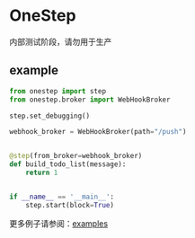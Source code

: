 # OneStep

内部测试阶段，请勿用于生产

## example

```python
from onestep import step
from onestep.broker import WebHookBroker

step.set_debugging()

webhook_broker = WebHookBroker(path="/push")


@step(from_broker=webhook_broker)
def build_todo_list(message):
    return 1


if __name__ == '__main__':
    step.start(block=True)
```

更多例子请参阅：[examples](example)